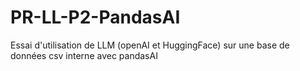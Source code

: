 # PR-LL-P2-PandasAI
Essai d'utilisation de LLM (openAI et HuggingFace) sur une base de données csv interne avec pandasAI
